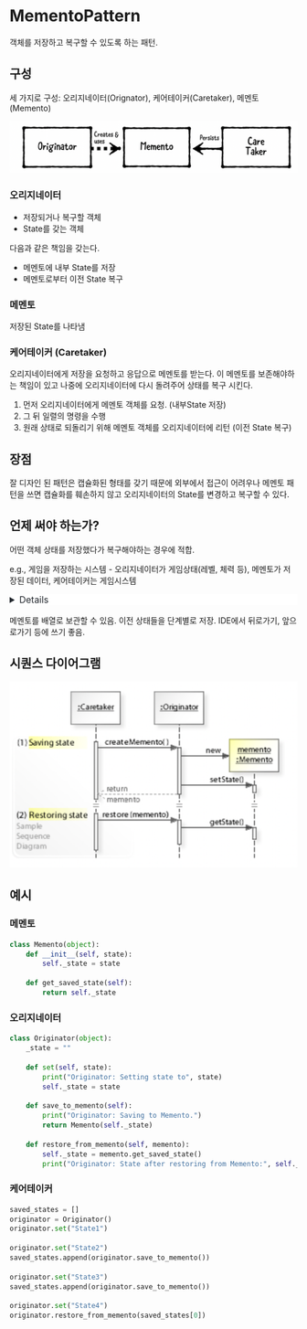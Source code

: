 # MementoPattern

객체를 저장하고 복구할 수 있도록 하는 패턴.

## 구성

세 가지로 구성: 오리지네이터(Orignator), 케어테이커(Caretaker), 메멘토(Memento)

[![Screen Shot 2022-04-28 at 7 40 10 PM](MementoPattern.assets/165735183-74aa531d-67b3-4706-bef0-f8b829386355.png)](https://user-images.githubusercontent.com/53814741/165735183-74aa531d-67b3-4706-bef0-f8b829386355.png)

### 오리지네이터

- 저장되거나 복구할 객체
- State를 갖는 객체

다음과 같은 책임을 갖는다.

- 메멘토에 내부 State를 저장
- 메멘토로부터 이전 State 복구

### 메멘토

저장된 State를 나타냄

### 케어테이커 (Caretaker)

오리지네이터에게 저장을 요청하고 응답으로 메멘토를 받는다. 이 메멘토를 보존해야하는 책임이 있고 나중에 오리지네이터에 다시 돌려주어 상태를 복구 시킨다.

1. 먼저 오리지네이터에게 메멘토 객체를 요청. (내부State 저장)
2. 그 뒤 일렬의 명령을 수행
3. 원래 상태로 되돌리기 위해 메멘토 객체를 오리지네이터에 리턴 (이전 State 복구)

## 장점

잘 디자인 된 패턴은 캡슐화된 형태를 갖기 때문에 외부에서 접근이 어려우나 메멘토 패턴을 쓰면 캡슐화를 훼손하지 않고 오리지네이터의 State를 변경하고 복구할 수 있다.

## 언제 써야 하는가?

어떤 객체 상태를 저장했다가 복구해야하는 경우에 적합.

e.g., 게임을 저장하는 시스템 - 오리지네이터가 게임상태(레벨, 체력 등), 메멘토가 저장된 데이터, 케어테이커는 게임시스템

<details style="box-sizing: border-box; display: block; margin-top: 0px; margin-bottom: 16px; color: rgb(36, 41, 47); font-family: -apple-system, BlinkMacSystemFont, &quot;Segoe UI&quot;, Helvetica, Arial, sans-serif, &quot;Apple Color Emoji&quot;, &quot;Segoe UI Emoji&quot;; font-size: 16px; font-style: normal; font-variant-ligatures: normal; font-variant-caps: normal; font-weight: 400; letter-spacing: normal; orphans: 2; text-align: start; text-indent: 0px; text-transform: none; white-space: normal; widows: 2; word-spacing: 0px; -webkit-text-stroke-width: 0px; background-color: rgb(255, 255, 255); text-decoration-thickness: initial; text-decoration-style: initial; text-decoration-color: initial;"></details>

메멘토를 배열로 보관할 수 있음. 이전 상태들을 단계별로 저장. IDE에서 뒤로가기, 앞으로가기 등에 쓰기 좋음.

## 시퀀스 다이어그램

[![Screen Shot 2022-04-28 at 7 34 50 PM](MementoPattern.assets/165734308-c2f53ea4-70a1-4b99-adcd-3293119e9851.png)](https://user-images.githubusercontent.com/53814741/165734308-c2f53ea4-70a1-4b99-adcd-3293119e9851.png)

## 예시

### 메멘토

```python
class Memento(object):
    def __init__(self, state):
        self._state = state
        
    def get_saved_state(self):
        return self._state
```

### 오리지네이터

```python
class Originator(object):
    _state = ""
    
    def set(self, state):
        print("Originator: Setting state to", state)
        self._state = state
        
    def save_to_memento(self):
        print("Originator: Saving to Memento.")
        return Memento(self._state)
        
    def restore_from_memento(self, memento):
        self._state = memento.get_saved_state()
        print("Originator: State after restoring from Memento:", self._state)
```

### 케어테이커

```python
saved_states = []
originator = Originator()
originator.set("State1")

originator.set("State2")
saved_states.append(originator.save_to_memento())

originator.set("State3")
saved_states.append(originator.save_to_memento())

originator.set("State4")
originator.restore_from_memento(saved_states[0])
```

